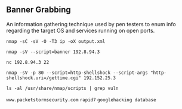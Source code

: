 <h2>Banner Grabbing</h2>
An information gathering technique used by pen testers to enum info regarding the target OS and services running on open ports.

```
nmap -sC -sV -O -T3 ip -oX output.xml
```

```
nmap -sV --script=banner 192.8.94.3
```

```
nc 192.8.94.3 22
```

```
nmap -sV -p 80 --script=http-shellshock --script-args "http-shellshock.uri=/gettime.cgi" 192.152.25.3
```

```
ls -al /usr/share/nmap/scripts | grep vuln
```


`www.packetstormsecurity.com`
`rapid7`
`googlehacking database `
